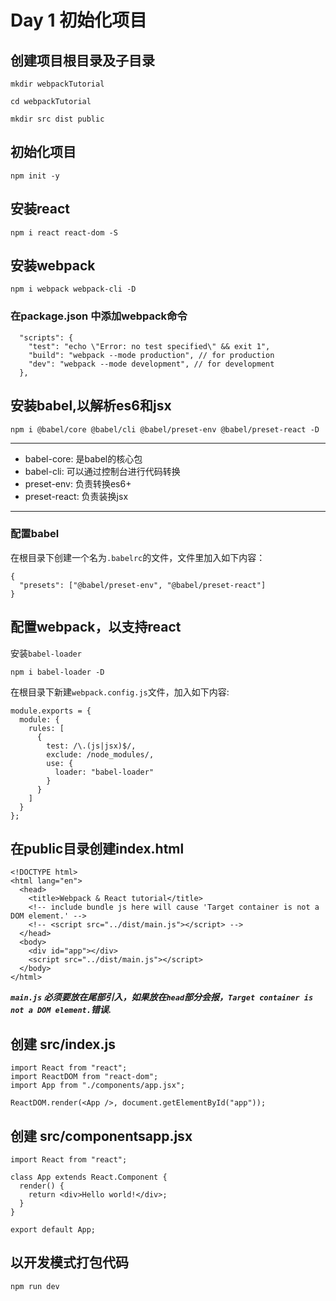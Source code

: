 # Day 1 初始化项目
## 创建项目根目录及子目录
```
mkdir webpackTutorial

cd webpackTutorial

mkdir src dist public
```
## 初始化项目
`npm init -y`

## 安装react
`npm i react react-dom -S`

## 安装webpack
`npm i webpack webpack-cli -D`

### 在package.json 中添加webpack命令
```
  "scripts": {
    "test": "echo \"Error: no test specified\" && exit 1",
    "build": "webpack --mode production", // for production
    "dev": "webpack --mode development", // for development
  },
```
## 安装babel,以解析es6和jsx
`npm i @babel/core @babel/cli @babel/preset-env @babel/preset-react -D`

***
- babel-core: 是babel的核心包
- babel-cli: 可以通过控制台进行代码转换
- preset-env: 负责转换es6+
- preset-react: 负责装换jsx
***

### 配置babel
在根目录下创建一个名为`.babelrc`的文件，文件里加入如下内容：
```
{
  "presets": ["@babel/preset-env", "@babel/preset-react"]
}
```

## 配置webpack，以支持react
安装`babel-loader`

`npm i babel-loader -D`

在根目录下新建`webpack.config.js`文件，加入如下内容:
```
module.exports = {
  module: {
    rules: [
      {
        test: /\.(js|jsx)$/,
        exclude: /node_modules/,
        use: {
          loader: "babel-loader"
        }
      }
    ]
  }
};
```
## 在public目录创建index.html
```
<!DOCTYPE html>
<html lang="en">
  <head>
    <title>Webpack & React tutorial</title>
    <!-- include bundle js here will cause 'Target container is not a DOM element.' -->
    <!-- <script src="../dist/main.js"></script> -->
  </head>
  <body>
    <div id="app"></div>
    <script src="../dist/main.js"></script>
  </body>
</html>

```
***`main.js` 必须要放在尾部引入，如果放在`head`部分会报，`Target container is not a DOM element.`错误.***

## 创建 src/index.js

```
import React from "react";
import ReactDOM from "react-dom";
import App from "./components/app.jsx";

ReactDOM.render(<App />, document.getElementById("app"));
```

## 创建 src/componentsapp.jsx
```
import React from "react";

class App extends React.Component {
  render() {
    return <div>Hello world!</div>;
  }
}

export default App;
```

## 以开发模式打包代码
`npm run dev`

